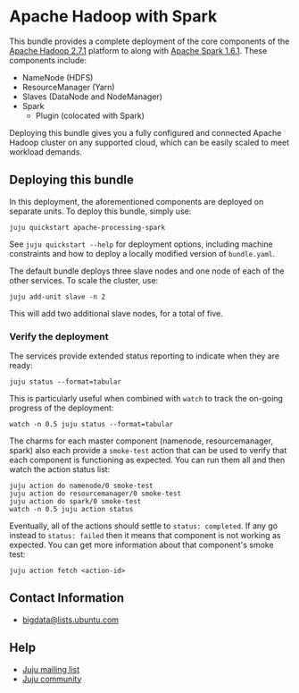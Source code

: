 # Apache Hadoop with Spark

This bundle provides a complete deployment of the core components of the
[Apache Hadoop 2.7.1](http://hadoop.apache.org/docs/r2.7.1/)
platform to along with [Apache Spark 1.6.1](https://spark.apache.org/).
These components include:

  * NameNode (HDFS)
  * ResourceManager (Yarn)
  * Slaves (DataNode and NodeManager)
  * Spark
    - Plugin (colocated with Spark)

Deploying this bundle gives you a fully configured and connected Apache Hadoop
cluster on any supported cloud, which can be easily scaled to meet workload
demands.


## Deploying this bundle

In this deployment, the aforementioned components are deployed on separate
units. To deploy this bundle, simply use:

    juju quickstart apache-processing-spark

See `juju quickstart --help` for deployment options, including machine
constraints and how to deploy a locally modified version of `bundle.yaml`.

The default bundle deploys three slave nodes and one node of each of
the other services. To scale the cluster, use:

    juju add-unit slave -n 2

This will add two additional slave nodes, for a total of five.


### Verify the deployment

The services provide extended status reporting to indicate when they are ready:

    juju status --format=tabular

This is particularly useful when combined with `watch` to track the on-going
progress of the deployment:

    watch -n 0.5 juju status --format=tabular

The charms for each master component (namenode, resourcemanager, spark)
also each provide a `smoke-test` action that can be used to verify that each
component is functioning as expected.  You can run them all and then watch the
action status list:

    juju action do namenode/0 smoke-test
    juju action do resourcemanager/0 smoke-test
    juju action do spark/0 smoke-test
    watch -n 0.5 juju action status

Eventually, all of the actions should settle to `status: completed`.  If
any go instead to `status: failed` then it means that component is not working
as expected.  You can get more information about that component's smoke test:

    juju action fetch <action-id>


## Contact Information

- <bigdata@lists.ubuntu.com>


## Help

- [Juju mailing list](https://lists.ubuntu.com/mailman/listinfo/juju)
- [Juju community](https://jujucharms.com/community)

